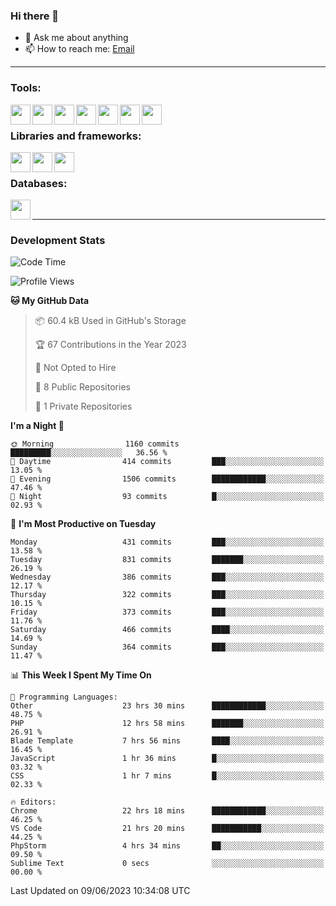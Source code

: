 ### Hi there 👋

- 💬 Ask me about anything
- 📫 How to reach me: [Email]

---

### Tools:
<img align='left' height="32" width="32" src="https://cdn.jsdelivr.net/npm/simple-icons@4.8.0/icons/phpstorm.svg" />
<img align='left' height="32" width="32" src="https://cdn.jsdelivr.net/npm/simple-icons@4.8.0/icons/webstorm.svg" />
<img align='left' height="32" width="32" src="https://cdn.jsdelivr.net/npm/simple-icons@4.8.0/icons/visualstudiocode.svg" />
<img align='left' height="32" width="32" src="https://cdn.jsdelivr.net/npm/simple-icons@4.8.0/icons/sublimetext.svg" />
<img align='left' height="32" width="32" src="https://cdn.jsdelivr.net/npm/simple-icons@4.8.0/icons/laragon.svg" />
<img align='left' height="32" width="32" src="https://cdn.jsdelivr.net/npm/simple-icons@4.8.0/icons/docker.svg" />
<img align='left' height="32" width="32" src="https://cdn.jsdelivr.net/npm/simple-icons@4.8.0/icons/amazonaws.svg" />
<br>

### Libraries and frameworks:
<img align='left' height="32" width="32" src="https://cdn.jsdelivr.net/npm/simple-icons@4.8.0/icons/laravel.svg" />
<img align='left' height="32" width="32" src="https://cdn.jsdelivr.net/npm/simple-icons@4.8.0/icons/vue-dot-js.svg" />
<img align='left' height="32" width="32" src="https://cdn.jsdelivr.net/npm/simple-icons@4.8.0/icons/jquery.svg" />
<br>

### Databases:
<img align='left' height="32" width="32" src="https://cdn.jsdelivr.net/npm/simple-icons@4.8.0/icons/mysql.svg" />
<br>

---
### Development Stats
<!--START_SECTION:waka-->
![Code Time](http://img.shields.io/badge/Code%20Time-1%2C766%20hrs%2050%20mins-blue)

![Profile Views](http://img.shields.io/badge/Profile%20Views-0-blue)

**🐱 My GitHub Data** 

> 📦 60.4 kB Used in GitHub's Storage 
 > 
> 🏆 67 Contributions in the Year 2023
 > 
> 🚫 Not Opted to Hire
 > 
> 📜 8 Public Repositories 
 > 
> 🔑 1 Private Repositories 
 > 
**I'm a Night 🦉** 

```text
🌞 Morning                1160 commits        █████████░░░░░░░░░░░░░░░░   36.56 % 
🌆 Daytime                414 commits         ███░░░░░░░░░░░░░░░░░░░░░░   13.05 % 
🌃 Evening                1506 commits        ████████████░░░░░░░░░░░░░   47.46 % 
🌙 Night                  93 commits          █░░░░░░░░░░░░░░░░░░░░░░░░   02.93 % 
```
📅 **I'm Most Productive on Tuesday** 

```text
Monday                   431 commits         ███░░░░░░░░░░░░░░░░░░░░░░   13.58 % 
Tuesday                  831 commits         ███████░░░░░░░░░░░░░░░░░░   26.19 % 
Wednesday                386 commits         ███░░░░░░░░░░░░░░░░░░░░░░   12.17 % 
Thursday                 322 commits         ███░░░░░░░░░░░░░░░░░░░░░░   10.15 % 
Friday                   373 commits         ███░░░░░░░░░░░░░░░░░░░░░░   11.76 % 
Saturday                 466 commits         ████░░░░░░░░░░░░░░░░░░░░░   14.69 % 
Sunday                   364 commits         ███░░░░░░░░░░░░░░░░░░░░░░   11.47 % 
```


📊 **This Week I Spent My Time On** 

```text
💬 Programming Languages: 
Other                    23 hrs 30 mins      ████████████░░░░░░░░░░░░░   48.75 % 
PHP                      12 hrs 58 mins      ███████░░░░░░░░░░░░░░░░░░   26.91 % 
Blade Template           7 hrs 56 mins       ████░░░░░░░░░░░░░░░░░░░░░   16.45 % 
JavaScript               1 hr 36 mins        █░░░░░░░░░░░░░░░░░░░░░░░░   03.32 % 
CSS                      1 hr 7 mins         █░░░░░░░░░░░░░░░░░░░░░░░░   02.33 % 

🔥 Editors: 
Chrome                   22 hrs 18 mins      ████████████░░░░░░░░░░░░░   46.25 % 
VS Code                  21 hrs 20 mins      ███████████░░░░░░░░░░░░░░   44.25 % 
PhpStorm                 4 hrs 34 mins       ██░░░░░░░░░░░░░░░░░░░░░░░   09.50 % 
Sublime Text             0 secs              ░░░░░░░░░░░░░░░░░░░░░░░░░   00.00 % 
```


 Last Updated on 09/06/2023 10:34:08 UTC
<!--END_SECTION:waka-->

[huyviet]: https://huyviet.vn/
[EMAIl]: https://mail.google.com/mail/u/0/?fs=1&tf=cm&source=mailto&to=huynguyenviet0110@gmail.com
